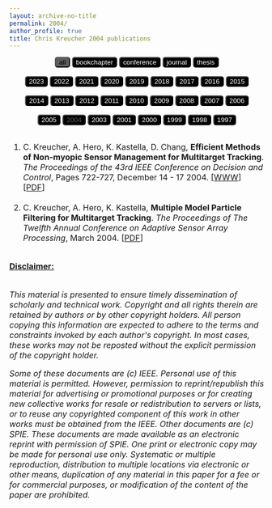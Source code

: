 ```yaml
---
layout: archive-no-title
permalink: 2004/
author_profile: true
title: Chris Kreucher 2004 publications
---
```


<center>
<a href="../complete-bibliography/"><button type="button" class="button button3" style="color:#000000;background-color:#5C5C5C;outline:none;border-radius:5px"> all </button></a>
<a href="../bookchapter/"><button type="button" class="btn" style="color:#ffffff;background-color:#000000;outline:none;border-radius:5px"> bookchapter</button></a>
<a href="../conference/"><button type="button" class="btn" style="color:#ffffff;background-color:#000000;outline:none;border-radius:5px"> conference</button></a>
<a href="../journal/"><button type="button" class="btn" style="color:#ffffff;background-color:#000000;outline:none;border-radius:5px"> journal</button></a>
<a href="../thesis/"><button type="button" class="btn" style="color:#ffffff;background-color:#000000;outline:none;border-radius:5px"> thesis</button></a>
</center>
<br>
<center>
<a href="../2023/"><button type="button" class="btn" style="color:#ffffff;background-color:#000000;outline:none;border-radius:5px"> 2023</button></a>
<a href="../2022/"><button type="button" class="btn" style="color:#ffffff;background-color:#000000;outline:none;border-radius:5px"> 2022</button></a>
<a href="../2021/"><button type="button" class="btn" style="color:#ffffff;background-color:#000000;outline:none;border-radius:5px"> 2021</button></a>
<a href="../2020/"><button type="button" class="btn" style="color:#ffffff;background-color:#000000;outline:none;border-radius:5px"> 2020</button></a>
<a href="../2019/"><button type="button" class="btn" style="color:#ffffff;background-color:#000000;outline:none;border-radius:5px"> 2019</button></a>
<a href="../2018/"><button type="button" class="btn" style="color:#ffffff;background-color:#000000;outline:none;border-radius:5px"> 2018</button></a>
<a href="../2017/"><button type="button" class="btn" style="color:#ffffff;background-color:#000000;outline:none;border-radius:5px"> 2017</button></a>
<a href="../2016/"><button type="button" class="btn" style="color:#ffffff;background-color:#000000;outline:none;border-radius:5px"> 2016</button></a>
<a href="../2015/"><button type="button" class="btn" style="color:#ffffff;background-color:#000000;outline:none;border-radius:5px"> 2015</button></a><br><br>
<a href="../2014/"><button type="button" class="btn" style="color:#ffffff;background-color:#000000;outline:none;border-radius:5px"> 2014</button></a>
<a href="../2013/"><button type="button" class="btn" style="color:#ffffff;background-color:#000000;outline:none;border-radius:5px"> 2013</button></a>
<a href="../2012/"><button type="button" class="btn" style="color:#ffffff;background-color:#000000;outline:none;border-radius:5px"> 2012</button></a>
<a href="../2011/"><button type="button" class="btn" style="color:#ffffff;background-color:#000000;outline:none;border-radius:5px"> 2011</button></a>
<a href="../2010/"><button type="button" class="btn" style="color:#ffffff;background-color:#000000;outline:none;border-radius:5px"> 2010</button></a>
<a href="../2009/"><button type="button" class="btn" style="color:#ffffff;background-color:#000000;outline:none;border-radius:5px"> 2009</button></a>
<a href="../2008/"><button type="button" class="btn" style="color:#ffffff;background-color:#000000;outline:none;border-radius:5px"> 2008</button></a>
<a href="../2007/"><button type="button" class="btn" style="color:#ffffff;background-color:#000000;outline:none;border-radius:5px"> 2007</button></a>
<a href="../2006/"><button type="button" class="btn" style="color:#ffffff;background-color:#000000;outline:none;border-radius:5px"> 2006</button></a><br><br>
<a href="../2005/"><button type="button" class="btn" style="color:#ffffff;background-color:#000000;outline:none;border-radius:5px"> 2005</button></a>
<a href="../2004/"><button type="button" class="button button3" style="background-color:#000000;color:#5C5C5C;outline:none;border-radius:5px"> 2004</button></a>
<a href="../2003/"><button type="button" class="btn" style="color:#ffffff;background-color:#000000;outline:none;border-radius:5px"> 2003</button></a>
<a href="../2001/"><button type="button" class="btn" style="color:#ffffff;background-color:#000000;outline:none;border-radius:5px"> 2001</button></a>
<a href="../2000/"><button type="button" class="btn" style="color:#ffffff;background-color:#000000;outline:none;border-radius:5px"> 2000</button></a>
<a href="../1999/"><button type="button" class="btn" style="color:#ffffff;background-color:#000000;outline:none;border-radius:5px"> 1999</button></a>
<a href="../1998/"><button type="button" class="btn" style="color:#ffffff;background-color:#000000;outline:none;border-radius:5px"> 1998</button></a>
<a href="../1997/"><button type="button" class="btn" style="color:#ffffff;background-color:#000000;outline:none;border-radius:5px"> 1997</button></a>
<br><br>
</center><font size="-0.5">
<ol id = "reverse_numbering">
<li>
 C. Kreucher,  A. Hero,  K. Kastella,  D. Chang, <b>Efficient Methods of Non-myopic Sensor Management for Multitarget Tracking</b>. <em>The Proceedings of the 43rd IEEE Conference on Decision and Control</em>,  Pages 722-727, December 14 - 17 2004. [<a href = "http://doi.org/10.1109/CDC.2004.1428735">WWW</a>] [<a href="../papers/2004CDC.pdf">PDF</a>]
</li>
<br>
<li>
 C. Kreucher,  A. Hero,  K. Kastella, <b>Multiple Model Particle Filtering for Multitarget Tracking</b>. <em>The Proceedings of The Twelfth Annual Conference on Adaptive Sensor Array Processing</em>, March 2004. [<a href="../papers/2004ASAP.pdf">PDF</a>]
</li>
<br>
</ol>
<script type="text/javascript">
var reverse=document.getElementById('reverse_numbering');
reverse.style.listStyle='none';
reverse.style.textIndent='-23px';
var li=reverse.getElementsByTagName('li');
for(var i=0; i<li.length; i++){
li[i].insertBefore(document.createTextNode(li.length-i+'. '), li[i].firstChild);}
</script>
<u><b>Disclaimer:</b></u><br><br>
<p><em>
This material is presented to ensure timely dissemination of scholarly and 
        technical work. Copyright and all rights therein are retained by authors or by other copyright holders.
        All person copying this information are expected to adhere to the terms and constraints invoked by each 
        author's copyright. In most cases, these works may not be reposted without the explicit permission of 
        the copyright holder. 
</em></p>
<p><em>
Some of these documents are (c) IEEE. Personal use of this material is permitted. However, 
        permission to reprint/republish this material for advertising or promotional purposes or for creating 
        new collective works for resale or redistribution to servers or lists, or to reuse any copyrighted
        component of this work in other works must be obtained from the IEEE.
Other documents are (c) SPIE. These documents are made available as an electronic reprint with 
        permission of SPIE. One print or electronic copy may be made for personal use only. Systematic or multiple 
        reproduction, distribution to multiple locations via electronic or other means, duplication of any material 
        in this paper for a fee or for commercial purposes, or modification of the content of the paper are prohibited.
</em></p>